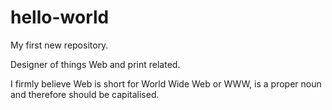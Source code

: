 # hello-world
My first new repository.

Designer of things Web and print related.

I firmly believe Web is short for World Wide Web or WWW, is a proper noun and therefore should be capitalised.
